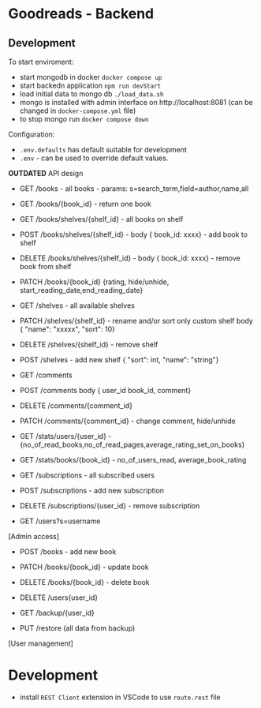
# Goodreads - Backend
## Development
To start enviroment:
* start mongodb in docker `docker compose up`
* start backedn application `npm run devStart`
* load initial data to mongo db `./load_data.sh`
* mongo is installed with admin interface on http://localhost:8081 (can be changed in `docker-compose.yml` file)
* to stop mongo run `docker compose down`

Configuration:
* `.env.defaults` has default suitable for development
* `.env` - can be used to override default values.



**OUTDATED** API design

* GET /books - all books - params: s=search_term,field=author,name,all
* GET /books/{book_id} - return one book 
* GET /books/shelves/{shelf_id}  - all books on shelf 
* POST /books/shelves/{shelf_id} - body { book_id: xxxx} - add book to shelf
* DELETE /books/shelves/{shelf_id} - body { book_id: xxxx} - remove book from shelf
* PATCH /books/{book_id} {rating, hide/unhide, start_reading_date,end_reading_date}
 
* GET /shelves - all available shelves
* PATCH /shelves/{shelf_id} - rename and/or sort only custom shelf 
  body { "name": "xxxxx", "sort": 10}
* DELETE /shelves/{shelf_id} - remove shelf
* POST /shelves - add new shelf { "sort": int, "name": "string"}

* GET /comments
* POST /comments body { user_id book_id, comment}
* DELETE /comments/{comment_id}
* PATCH /comments/{comment_id} - change comment, hide/unhide

* GET /stats/users/{user_id} - {no_of_read_books,no_of_read_pages,average_rating_set_on_books}
* GET /stats/books/{book_id} - no_of_users_read, average_book_rating
  
* GET /subscriptions - all subscribed users
* POST /subscriptions - add new subscription
* DELETE /subscriptions/{user_id} - remove subscription

* GET /users?s=username
  

[Admin access]
* POST /books - add new book
* PATCH /books/{book_id} - update book
* DELETE /books/{book_id} - delete book

* DELETE /users{user_id}
* GET /backup/{user_id}
* PUT /restore (all data from backup)
  
[User management]

# Development
* install `REST Client` extension in VSCode to use `route.rest` file
